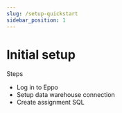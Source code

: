 ```yaml
---
slug: /setup-quickstart
sidebar_position: 1
---
```


# Initial setup

Steps

- Log in to Eppo
- Setup data warehouse connection
- Create assignment SQL
